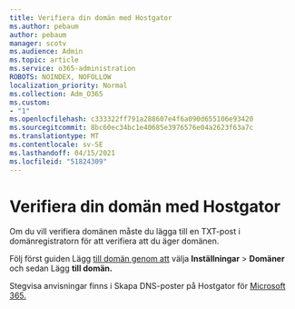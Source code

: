 ```yaml
---
title: Verifiera din domän med Hostgator
ms.author: pebaum
author: pebaum
manager: scotv
ms.audience: Admin
ms.topic: article
ms.service: o365-administration
ROBOTS: NOINDEX, NOFOLLOW
localization_priority: Normal
ms.collection: Adm_O365
ms.custom:
- "1"
ms.openlocfilehash: c333322ff791a288607e4f6a090d655106e93420
ms.sourcegitcommit: 8bc60ec34bc1e40685e3976576e04a2623f63a7c
ms.translationtype: MT
ms.contentlocale: sv-SE
ms.lasthandoff: 04/15/2021
ms.locfileid: "51824309"
---
```

# <a name="verify-your-domain-with-hostgator"></a>Verifiera din domän med Hostgator

Om du vill verifiera domänen måste du lägga till en TXT-post i domänregistratorn för att verifiera att du äger domänen. 

Följ först guiden Lägg [till domän genom att](https://admin.microsoft.com/Adminportal#/Domains) välja **Inställningar** \> **Domäner** och sedan Lägg **till domän.**
  
Stegvisa anvisningar finns i Skapa DNS-poster på Hostgator för [Microsoft 365.](https://docs.microsoft.com/microsoft-365/admin/dns/create-dns-records-at-hostgator)